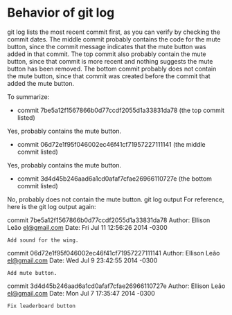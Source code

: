 # Behavior of git log

git log lists the most recent commit first, as you can verify by checking the commit dates. The middle commit probably contains the code for the mute button, since the commit message indicates that the mute button was added in that commit. The top commit also probably contain the mute button, since that commit is more recent and nothing suggests the mute button has been removed. The bottom commit probably does not contain the mute button, since that commit was created before the commit that added the mute button.

To summarize:

* commit 7be5a12f1567866b0d77ccdf2055d1a33831da78 (the top commit listed)

Yes, probably contains the mute button.
* commit 06d72e1f95f046002ec46f41cf71957227111141 (the middle commit listed)

Yes, probably contains the mute button.
* commit 3d4d45b246aad6a1cd0afaf7cfae26966110727e (the bottom commit listed)

No, probably does not contain the mute button.
git log output
For reference, here is the git log output again:

commit 7be5a12f1567866b0d77ccdf2055d1a33831da78
Author: Ellison Leão <el@gmail.com>
Date:   Fri Jul 11 12:56:26 2014 -0300

    Add sound for the wing.

commit 06d72e1f95f046002ec46f41cf71957227111141
Author: Ellison Leão <el@gmail.com>
Date:   Wed Jul 9 23:42:55 2014 -0300

    Add mute button.

commit 3d4d45b246aad6a1cd0afaf7cfae26966110727e
Author: Ellison Leão <el@gmail.com>
Date:   Mon Jul 7 17:35:47 2014 -0300

    Fix leaderboard button